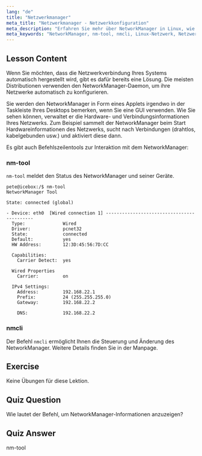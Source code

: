 ```yaml
---
lang: "de"
title: "Netzwerkmanager"
meta_title: "Netzwerkmanager - Netzwerkkonfiguration"
meta_description: "Erfahren Sie mehr über NetworkManager in Linux, wie er die Netzwerkkonfiguration automatisiert und verwenden Sie die Befehle nm-tool & nmcli. Starten Sie mit diesem Anfängerleitfaden!"
meta_keywords: "NetworkManager, nm-tool, nmcli, Linux-Netzwerk, Netzwerkkonfiguration, Linux-Tutorial, Anfängerleitfaden"
---
```


## Lesson Content

Wenn Sie möchten, dass die Netzwerkverbindung Ihres Systems automatisch hergestellt wird, gibt es dafür bereits eine Lösung. Die meisten Distributionen verwenden den NetworkManager-Daemon, um ihre Netzwerke automatisch zu konfigurieren.

Sie werden den NetworkManager in Form eines Applets irgendwo in der Taskleiste Ihres Desktops bemerken, wenn Sie eine GUI verwenden. Wie Sie sehen können, verwaltet er die Hardware- und Verbindungsinformationen Ihres Netzwerks. Zum Beispiel sammelt der NetworkManager beim Start Hardwareinformationen des Netzwerks, sucht nach Verbindungen (drahtlos, kabelgebunden usw.) und aktiviert diese dann.

Es gibt auch Befehlszeilentools zur Interaktion mit dem NetworkManager:

### nm-tool

`nm-tool` meldet den Status des NetworkManager und seiner Geräte.

```plaintext
pete@icebox:/$ nm-tool
NetworkManager Tool

State: connected (global)

- Device: eth0  [Wired connection 1] -------------------------------------------
  Type:              Wired
  Driver:            pcnet32
  State:             connected
  Default:           yes
  HW Address:        12:3D:45:56:7D:CC

  Capabilities:
    Carrier Detect:  yes

  Wired Properties
    Carrier:         on

  IPv4 Settings:
    Address:         192.168.22.1
    Prefix:          24 (255.255.255.0)
    Gateway:         192.168.22.2

    DNS:             192.168.22.2
```

### nmcli

Der Befehl `nmcli` ermöglicht Ihnen die Steuerung und Änderung des NetworkManager. Weitere Details finden Sie in der Manpage.

## Exercise

Keine Übungen für diese Lektion.

## Quiz Question

Wie lautet der Befehl, um NetworkManager-Informationen anzuzeigen?

## Quiz Answer

nm-tool
